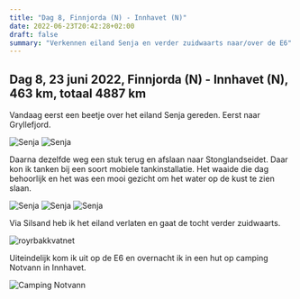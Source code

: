 ```yaml
---
title: "Dag 8, Finnjorda (N) - Innhavet (N)"
date: 2022-06-23T20:42:28+02:00
draft: false
summary: "Verkennen eiland Senja en verder zuidwaarts naar/over de E6"
---
```

## Dag 8, 23 juni 2022, Finnjorda (N) - Innhavet (N), 463 km, totaal 4887 km
Vandaag eerst een beetje over het eiland Senja gereden. Eerst naar Gryllefjord.

![Senja](/images/noordkaap2022-06-23-01-senja-r.jpg "Senja")
![Senja](/images/noordkaap2022-06-23-02-senja-r.jpg "Senja")

Daarna dezelfde weg een stuk terug en afslaan naar Stonglandseidet. Daar kon ik tanken bij een soort mobiele tankinstallatie.
Het waaide die dag behoorlijk en het was een mooi gezicht om het water op de kust te zien slaan.

![Senja](/images/noordkaap2022-06-23-03-senja-r.jpg "Senja")
![Senja](/images/noordkaap2022-06-23-04-senja-r.jpg "Senja")
![Senja](/images/noordkaap2022-06-23-05-senja-r.jpg "Senja")

Via Silsand heb ik het eiland verlaten en gaat de tocht verder zuidwaarts.

![royrbakkvatnet](/images/noordkaap2022-06-23-06-royrbakkvatnet-r.jpg "royrbakkvatnet")

Uiteindelijk kom ik uit op de E6
en overnacht ik in een hut op camping Notvann in Innhavet.

![Camping Notvann](/images/noordkaap2022-06-23-07-notvann-r.jpg "Camping Notvann")
